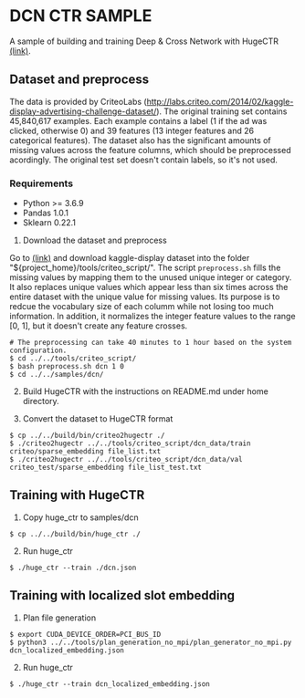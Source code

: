 # DCN CTR SAMPLE #
A sample of building and training Deep & Cross Network with HugeCTR [(link)](https://arxiv.org/pdf/1708.05123.pdf).

## Dataset and preprocess ##
The data is provided by CriteoLabs (http://labs.criteo.com/2014/02/kaggle-display-advertising-challenge-dataset/).
The original training set contains 45,840,617 examples.
Each example contains a label (1 if the ad was clicked, otherwise 0) and 39 features (13 integer features and 26 categorical features).
The dataset also has the significant amounts of missing values across the feature columns, which should be preprocessed acordingly.
The original test set doesn't contain labels, so it's not used.

### Requirements ###
* Python >= 3.6.9
* Pandas 1.0.1
* Sklearn 0.22.1

1. Download the dataset and preprocess

Go to [(link)](http://labs.criteo.com/2014/02/kaggle-display-advertising-challenge-dataset/)
and download kaggle-display dataset into the folder "${project_home}/tools/criteo_script/".
The script `preprocess.sh` fills the missing values by mapping them to the unused unique integer or category.
It also replaces unique values which appear less than six times across the entire dataset with the unique value for missing values.
Its purpose is to redcue the vocabulary size of each columm while not losing too much information.
In addition, it normalizes the integer feature values to the range [0, 1],
but it doesn't create any feature crosses.

```shell
# The preprocessing can take 40 minutes to 1 hour based on the system configuration.
$ cd ../../tools/criteo_script/
$ bash preprocess.sh dcn 1 0
$ cd ../../samples/dcn/
```

2. Build HugeCTR with the instructions on README.md under home directory.

3. Convert the dataset to HugeCTR format
```shell
$ cp ../../build/bin/criteo2hugectr ./
$ ./criteo2hugectr ../../tools/criteo_script/dcn_data/train criteo/sparse_embedding file_list.txt
$ ./criteo2hugectr ../../tools/criteo_script/dcn_data/val criteo_test/sparse_embedding file_list_test.txt
```

## Training with HugeCTR ##

1. Copy huge_ctr to samples/dcn
```shell
$ cp ../../build/bin/huge_ctr ./
```

2. Run huge_ctr
```shell
$ ./huge_ctr --train ./dcn.json
```

## Training with localized slot embedding ##

1. Plan file generation
```shell
$ export CUDA_DEVICE_ORDER=PCI_BUS_ID
$ python3 ../../tools/plan_generation_no_mpi/plan_generator_no_mpi.py dcn_localized_embedding.json
```

2. Run huge_ctr
```shell
$ ./huge_ctr --train dcn_localized_embedding.json
```

